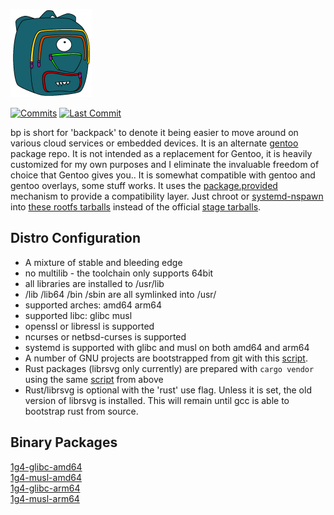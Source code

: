 <div align="left">

[![1g4-linux](https://raw.githubusercontent.com/jopamo/bp/master/.github/bp.png)](#readme)

[![Commits](https://img.shields.io/github/commit-activity/m/jopamo/bp?label=commits&style=for-the-badge)](https://github.com/jopamo/bp/commits)
[![Last Commit](https://img.shields.io/github/last-commit/jopamo/bp/main?label=&style=for-the-badge)](https://github.com/jopamo/bp/commits)

</div>

bp is short for 'backpack' to denote it being easier to move around on various cloud services or embedded devices. It is an alternate [gentoo](https://github.com/gentoo/gentoo) package repo. It is not intended as a replacement for Gentoo, it is heavily customized for my own purposes and I eliminate the invaluable freedom of choice that Gentoo gives you.. It is somewhat compatible with gentoo and gentoo overlays, some stuff works. It uses the [package.provided](https://wiki.gentoo.org/wiki//etc/portage/profile/package.provided) mechanism to provide a compatibility layer. Just chroot or [systemd-nspawn](https://wiki.archlinux.org/title/systemd-nspawn) into [these rootfs tarballs](https://1g4.org/linux/) instead of the official [stage tarballs](https://wiki.gentoo.org/wiki/Stage_tarball).

## Distro Configuration
* A mixture of stable and bleeding edge
* no multilib - the toolchain only supports 64bit
* all libraries are installed to /usr/lib
* /lib /lib64 /bin /sbin are all symlinked into /usr/
* supported arches: amd64 arm64
* supported libc: glibc musl
* openssl or libressl is supported
* ncurses or netbsd-curses is supported
* systemd is supported with glibc and musl on both amd64 and arm64
* A number of GNU projects are bootstrapped from git with this [script](./app-core/ugscripts/files/sbin/mktarballs).
* Rust packages (librsvg only currently) are prepared with `cargo vendor` using the same [script](./app-core/ugscripts/files/sbin/mktarballs) from above
* Rust/librsvg is optional with the 'rust' use flag. Unless it is set, the old version of librsvg is installed. This will remain until gcc is able to bootstrap rust from source.

## Binary Packages
[1g4-glibc-amd64](https://1g4.org/1g4-glibc-amd64/)\
[1g4-musl-amd64](https://1g4.org/1g4-musl-amd64/)\
[1g4-glibc-arm64](https://1g4.org/1g4-glibc-arm64/)\
[1g4-musl-arm64](https://1g4.org/1g4-musl-arm64/)
